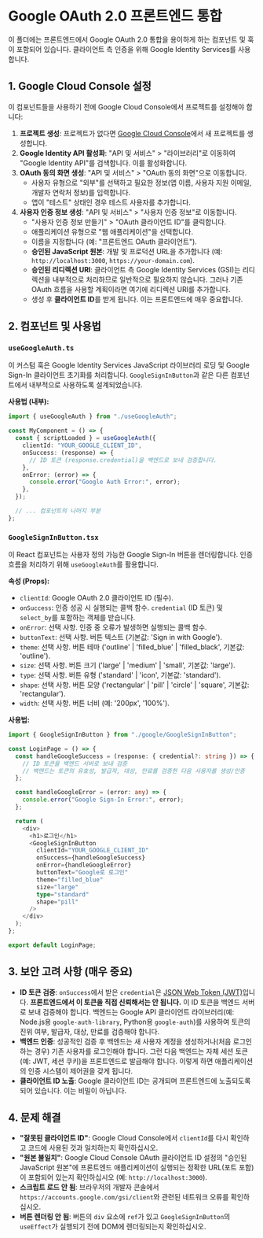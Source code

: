 # Google OAuth 2.0 프론트엔드 통합

이 폴더에는 프론트엔드에서 Google OAuth 2.0 통합을 용이하게 하는 컴포넌트 및 훅이 포함되어 있습니다. 클라이언트 측 인증을 위해 Google Identity Services를 사용합니다.

## 1. Google Cloud Console 설정

이 컴포넌트들을 사용하기 전에 Google Cloud Console에서 프로젝트를 설정해야 합니다:

1.  **프로젝트 생성**: 프로젝트가 없다면 [Google Cloud Console](https://console.cloud.google.com/)에서 새 프로젝트를 생성합니다.
2.  **Google Identity API 활성화**: "API 및 서비스" > "라이브러리"로 이동하여 "Google Identity API"를 검색합니다. 이를 활성화합니다.
3.  **OAuth 동의 화면 생성**: "API 및 서비스" > "OAuth 동의 화면"으로 이동합니다.
    - 사용자 유형으로 "외부"를 선택하고 필요한 정보(앱 이름, 사용자 지원 이메일, 개발자 연락처 정보)를 입력합니다.
    - 앱이 "테스트" 상태인 경우 테스트 사용자를 추가합니다.
4.  **사용자 인증 정보 생성**: "API 및 서비스" > "사용자 인증 정보"로 이동합니다.
    - "사용자 인증 정보 만들기" > "OAuth 클라이언트 ID"를 클릭합니다.
    - 애플리케이션 유형으로 "웹 애플리케이션"을 선택합니다.
    - 이름을 지정합니다 (예: "프론트엔드 OAuth 클라이언트").
    - **승인된 JavaScript 원본**: 개발 및 프로덕션 URL을 추가합니다 (예: `http://localhost:3000`, `https://your-domain.com`).
    - **승인된 리디렉션 URI**: 클라이언트 측 Google Identity Services (GSI)는 리디렉션을 내부적으로 처리하므로 일반적으로 필요하지 않습니다. 그러나 기존 OAuth 흐름을 사용할 계획이라면 여기에 리디렉션 URI를 추가합니다.
    - 생성 후 **클라이언트 ID**를 받게 됩니다. 이는 프론트엔드에 매우 중요합니다.

## 2. 컴포넌트 및 사용법

### `useGoogleAuth.ts`

이 커스텀 훅은 Google Identity Services JavaScript 라이브러리 로딩 및 Google Sign-In 클라이언트 초기화를 처리합니다. `GoogleSignInButton`과 같은 다른 컴포넌트에서 내부적으로 사용하도록 설계되었습니다.

**사용법 (내부):**

```typescript
import { useGoogleAuth } from "./useGoogleAuth";

const MyComponent = () => {
  const { scriptLoaded } = useGoogleAuth({
    clientId: "YOUR_GOOGLE_CLIENT_ID",
    onSuccess: (response) => {
      // ID 토큰 (response.credential)을 백엔드로 보내 검증합니다.
    },
    onError: (error) => {
      console.error("Google Auth Error:", error);
    },
  });

  // ... 컴포넌트의 나머지 부분
};
```

### `GoogleSignInButton.tsx`

이 React 컴포넌트는 사용자 정의 가능한 Google Sign-In 버튼을 렌더링합니다. 인증 흐름을 처리하기 위해 `useGoogleAuth`를 활용합니다.

**속성 (Props):**

- `clientId`: Google OAuth 2.0 클라이언트 ID (필수).
- `onSuccess`: 인증 성공 시 실행되는 콜백 함수. `credential` (ID 토큰) 및 `select_by`를 포함하는 객체를 받습니다.
- `onError`: 선택 사항. 인증 중 오류가 발생하면 실행되는 콜백 함수.
- `buttonText`: 선택 사항. 버튼 텍스트 (기본값: 'Sign in with Google').
- `theme`: 선택 사항. 버튼 테마 ('outline' | 'filled_blue' | 'filled_black', 기본값: 'outline').
- `size`: 선택 사항. 버튼 크기 ('large' | 'medium' | 'small', 기본값: 'large').
- `type`: 선택 사항. 버튼 유형 ('standard' | 'icon', 기본값: 'standard').
- `shape`: 선택 사항. 버튼 모양 ('rectangular' | 'pill' | 'circle' | 'square', 기본값: 'rectangular').
- `width`: 선택 사항. 버튼 너비 (예: '200px', '100%').

**사용법:**

```typescript jsx
import { GoogleSignInButton } from "./google/GoogleSignInButton";

const LoginPage = () => {
  const handleGoogleSuccess = (response: { credential?: string }) => {
    // ID 토큰을 백엔드 서버로 보내 검증
    // 백엔드는 토큰의 유효성, 발급자, 대상, 만료를 검증한 다음 사용자를 생성/인증
  };

  const handleGoogleError = (error: any) => {
    console.error("Google Sign-In Error:", error);
  };

  return (
    <div>
      <h1>로그인</h1>
      <GoogleSignInButton
        clientId="YOUR_GOOGLE_CLIENT_ID"
        onSuccess={handleGoogleSuccess}
        onError={handleGoogleError}
        buttonText="Google로 로그인"
        theme="filled_blue"
        size="large"
        type="standard"
        shape="pill"
      />
    </div>
  );
};

export default LoginPage;
```

## 3. 보안 고려 사항 (매우 중요)

- **ID 토큰 검증**: `onSuccess`에서 받은 `credential`은 [JSON Web Token (JWT)](https://jwt.io/)입니다. **프론트엔드에서 이 토큰을 직접 신뢰해서는 안 됩니다.** 이 ID 토큰을 백엔드 서버로 보내 검증해야 합니다. 백엔드는 Google API 클라이언트 라이브러리(예: Node.js용 `google-auth-library`, Python용 `google-auth`)를 사용하여 토큰의 진위 여부, 발급자, 대상, 만료를 검증해야 합니다.
- **백엔드 인증**: 성공적인 검증 후 백엔드는 새 사용자 계정을 생성하거나(처음 로그인하는 경우) 기존 사용자를 로그인해야 합니다. 그런 다음 백엔드는 자체 세션 토큰(예: JWT, 세션 쿠키)을 프론트엔드로 발급해야 합니다. 이렇게 하면 애플리케이션의 인증 시스템이 제어권을 갖게 됩니다.
- **클라이언트 ID 노출**: Google 클라이언트 ID는 공개되며 프론트엔드에 노출되도록 되어 있습니다. 이는 비밀이 아닙니다.

## 4. 문제 해결

- **"잘못된 클라이언트 ID"**: Google Cloud Console에서 `clientId`를 다시 확인하고 코드에 사용된 것과 일치하는지 확인하십시오.
- **"원본 불일치"**: Google Cloud Console OAuth 클라이언트 ID 설정의 "승인된 JavaScript 원본"에 프론트엔드 애플리케이션이 실행되는 정확한 URL(포트 포함)이 포함되어 있는지 확인하십시오 (예: `http://localhost:3000`).
- **스크립트 로드 안 됨**: 브라우저의 개발자 콘솔에서 `https://accounts.google.com/gsi/client`와 관련된 네트워크 오류를 확인하십시오.
- **버튼 렌더링 안 됨**: 버튼의 `div` 요소에 `ref`가 있고 `GoogleSignInButton`의 `useEffect`가 실행되기 전에 DOM에 렌더링되는지 확인하십시오.
